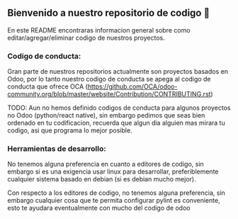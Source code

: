 ## Bienvenido a nuestro repositorio de codigo 👋

En este README encontraras informacion general sobre como editar/agregar/eliminar codigo de nuestros proyectos.

### Codigo de conducta:

Gran parte de nuestros repositorios actualmente son proyectos basados en Odoo, por lo tanto nuestro codigo de conducta se apega al codigo de conducta que 
ofrece OCA (https://github.com/OCA/odoo-community.org/blob/master/website/Contribution/CONTRIBUTING.rst)

TODO: Aun no hemos definido codigos de conducta para algunos proyectos no Odoo (python/react native), sin embargo pedimos que seas bien ordenado en tu 
codificacion, recuerda que algun dia alguien mas mirara tu codigo, asi que programa lo mejor posible.

### Herramientas de desarrollo:

No tenemos alguna preferencia en cuanto a editores de codigo, sin embargo si es una exigencia usar linux para desarrollar, preferiblemente cualquier sistema
basado en debian (si es debian mucho mejor).

Con respecto a los editores de codigo, no tenemos alguna preferencia, sin embargo cualquier cosa que te permita configurar pylint es conveniente, esto
te ayudara eventualmente con mucho del codigo de odoo
